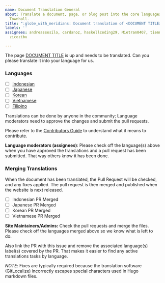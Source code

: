 ```yaml
---
name: Document Translation General
about: Translate a document, page, or blog post into the core languages of the Eastern
  Townhall.
title: ":globe_with_meridians: Document translation of <DOCUMENT TITLE>"
labels: ''
assignees: andreassosilo, cardanoz, haskellcoding29, Mietran0407, tienna, YanTirta,
  zicozibu

---
```


The page [DOCUMENT TITLE](<c3eth website link>) is up and needs to be translated. Can you please translate it into your language for us. 

### Languages

- [ ] [Indonesian](<Gitlocalize link to document>)
- [ ] [Japanese](<Gitlocalize link to document>)
- [ ] [Korean](<Gitlocalize link to document>)
- [ ] [Vietnamese](<Gitlocalize link to document>)
- [ ] [Filipino](<Gitlocalize link to document>)

Translations can be done by anyone in the community; Language moderators need to approve the changes and submit the pull requests.

Please refer to the [Contributors Guide](/README/en/CONTRIBUTING.md) to understand what it means to contribute.

**Language moderators (assignees)**: Please check off the language(s) above when you have approved the translations and a pull request has been submitted. That way others know it has been done. 

### Merging Translations

When the document has been translated, the Pull Request will be checked, and any fixes applied. The pull request is then merged and published when the website is next released.

- [ ] Indonesian PR Merged
- [ ] Japanese PR Merged
- [ ] Korean PR Merged
- [ ] Vietnamese PR Merged

**Site Maintainers/Admins:** Check the pull requests and merge the files. Please check off the languages merged above so we know what is left to do.

Also link the PR with this issue and remove the associated language(s) label(s) covered by the PR. That makes it easier to find any active translations tasks by language.

*NOTE*: Fixes are typically required because the translation software (GitLocalize) incorrectly escapes special characters used in Hugo markdown files.
